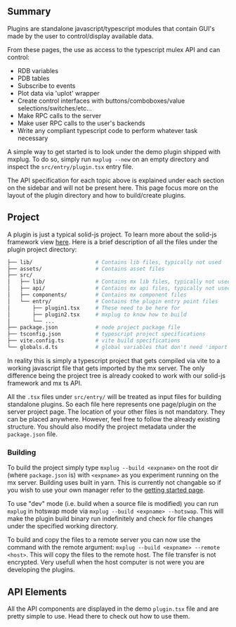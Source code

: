 ## Summary

Plugins are standalone javascript/typescript modules that contain GUI's made by the user to control/display available data.

From these pages, the use as access to the typescript mulex API and can control:

- RDB variables
- PDB tables
- Subscribe to events
- Plot data via 'uplot' wrapper
- Create control interfaces with buttons/comboboxes/value selections/switches/etc...
- Make RPC calls to the server
- Make user RPC calls to the user's backends
- Write any compliant typescript code to perform whatever task necessary

A simple way to get started is to look under the demo plugin shipped with mxplug.
To do so, simply run `mxplug --new` on an empty directory and inspect the `src/entry/plugin.tsx` entry file.

The API specification for each topic above is explained under each section on the sidebar and will not be present here.
This page focus more on the layout of the plugin directory and how to build/create plugins.

## Project

A plugin is just a typical solid-js project. To learn more about the solid-js framework view [here](https://docs.solidjs.com).
Here is a brief description of all the files under the plugin project directory:

```bash
├── lib/                    # Contains lib files, typically not used
├── assets/                 # Contains asset files
├── src/
│   ├── lib/                # Contains mx lib files, typically not used
│   ├── api/                # Contains mx api files, typically not used
│   ├── components/         # Contains mx component files
│   └── entry/              # Contains the plugin entry point files
│       ├── plugin1.tsx     # These need to be here for
│       ├── plugin2.tsx     # mxplug to know how to build
│       └── ...
├── package.json            # node project package file
├── tsconfig.json           # typescript project specifications
├── vite.config.ts          # vite build specifications
└── globals.d.ts            # global variables that don't need 'import'
```

In reality this is simply a typescript project that gets compiled via vite to a working javascript file that gets imported by the mx server.
The only difference being the project tree is already cooked to work with our solid-js framework and mx ts API.

All the `.tsx` files under `src/entry/` will be treated as input files for building standalone plugins. So each file here represents one page/plugin
on the server project page.
The location of your other files is not mandatory. They can be placed anywhere. However, feel free to follow the already existing structure.
You should also modify the project metadata under the `package.json` file.

### Building
To build the project simply type `mxplug --build <expname>` on the root dir (where `package.json` is) with `<expname>` as you experiment running on the mx server.
Building uses built in yarn. This is currently not changable so if you wish to use your own manager refer to the [getting started page](getting_started.md#your-first-plugin).

To use "dev" mode (i.e. build when a source file is modified) you can run `mxplug` in hotswap mode via `mxplug --build <expname> --hotswap`.
This will make the plugin build binary run indefinitely and check for file changes under the specified working directory.

To build and copy the files to a remote server you can now use the command with the remote argument: `mxplug --build <expname> --remote <host>`.
This will copy the files to the remote host. The file transfer is not encrypted. Very usefull when the host computer is not were you are developing
the plugins.

## API Elements

All the API components are displayed in the demo `plugin.tsx` file and are pretty simple to use. Head there to check out how to use them.
